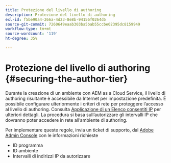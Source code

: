 ```yaml
---
title: Protezione del livello di authoring
description: Protezione del livello di authoring
exl-id: f5be90a4-266a-4d23-8e8b-94156f0264d5
source-git-commit: 7260649eaab303ba5bab55ccbe02395dc8159949
workflow-type: tm+mt
source-wordcount: '119'
ht-degree: 35%

---
```


# Protezione del livello di authoring {#securing-the-author-tier}

Durante la creazione di un ambiente con AEM as a Cloud Service, il livello di authoring risultante è accessibile da Internet per impostazione predefinita. È possibile configurare ulteriormente i criteri di rete per proteggere l’accesso al livello di authoring. Consulta [Applicazione di un Elenco consentiti IP](https://experienceleague.adobe.com/docs/experience-manager-cloud-service/content/implementing/using-cloud-manager/ip-allow-lists/apply-allow-list.html?lang=en) per ulteriori dettagli. La procedura si basa sull’autorizzare gli intervalli IP che dovranno poter accedere in rete all’ambiente di authoring.

Per implementare queste regole, invia un ticket di supporto, dal [Adobe Admin Console](https://adminconsole.adobe.com/) con le informazioni richieste

* ID programma
* ID ambiente
* Intervalli di indirizzi IP da autorizzare

